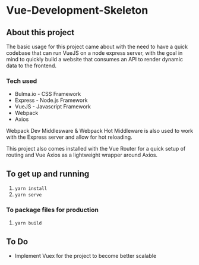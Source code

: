 # Vue-Development-Skeleton

## About this project
The basic usage for this project came about with the need to have a quick
codebase that can run VueJS on a node express server, with the goal in mind to
quickly build a website that consumes an API to render dynamic data to the frontend.

### Tech used
- Bulma.io - CSS Framework  
- Express - Node.js Framework  
- VueJS - Javascript Framework  
- Webpack  
- Axios  

Webpack Dev Middlesware & Webpack Hot Middleware is also used to work
with the Express server and allow for hot reloading.

This project also comes installed with the Vue Router for a quick setup of
routing and Vue Axios as a lightweight wrapper around Axios.

## To get up and running
1. ```yarn install```
2. ```yarn serve```
### To package files for production
1. ```yarn build```

## To Do
- Implement Vuex for the project to become better scalable

